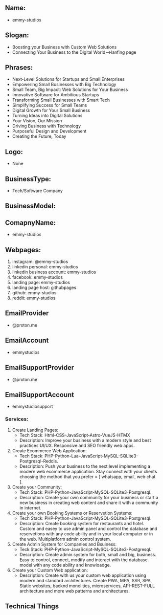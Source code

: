 ## Name: 
* emmy-studios
## Slogan: 
* Boosting your Business with Custom Web Solutions
* Connecting Your Business to the Digital World-->lanfing page
## Phrases:
* Next-Level Solutions for Startups and Small Enterprises
* Empowering Small Businesses with Big Technology
* Small Team, Big Impact: Web Solutions for Your Business
* Innovative Software for Ambitious Startups
* Transforming Small Businesses with Smart Tech
* Simplifying Success for Small Teams
* Digital Growth for Your Small Business
* Turning Ideas into Digital Solutions
* Your Vision, Our Mission
* Driving Business with Technology
* Purposeful Design and Development
* Creating the Future, Today
## Logo:
* None
## BusinessType:
* Tech/Software Company
## BusinessModel:
## ComapnyName: 
* emmy-studios
## Webpages:
  1. instagram: @emmy-studios
  2. linkedin personal: emmy-studios
  3. linkedin business account: emmy-studios
  4. facebook: emmy-studios
  5. landing page: emmy-studios
  6. landing page host: githubpages
  7. github: emmy-studios
  8. reddit: emmy-studios
## EmailProvider
* @proton.me
## EmailAccount
* emmystudios
## EmailSupportProvider
* @proton.me
## EmailSupportAccount
* emmystudiosupport
  
### Services:
1. Create Landing Pages:
    + Tech Stack: Html-CSS-JavaScript-Astro-VueJS-HTMX
    + Description: Improve your business with a modern style and best practices UI/UX. Responsive and SEO friendly web apps.
2. Create Ecommerce Web Application:
    + Tech Stack: PHP-Python-Lua-JavaScript-MySQL-SQLite3-Postgresql-Reddis.
    + Description: Push your business to the next level implementing a modern web ecommerce application. Stay connect with your clients choosing the method that you prefer = [ whatsapp, email, web chat ].
3. Create your Community:
   + Tech Stack: PHP-Python-JavaScript-MySQL-SQLite3-Postgresql.
   + Description: Create your own community for your business or start a new business in creating web content and share it with a community in internet.
4. Create your own Booking Systems or Reservetion Systems:
   + Tech Stack: PHP-Python-JavaScript-MySQL-SQLite3-Postgresql.
   + Description: Create booking system for restaurants and hotel. Custom and easey to use admin panel and control the database and reservetions with any code ability and in your local computer or in the web. Multiplatform admin control system.
5. Create Admin System for Companies and Bsuiness:
   + Teck Stack: PHP-Python-JavaScript-MySQL-SQLite3-Postgresql.
   + Description: Create admin system for both, small and big, business. Easy to control, connect, modify and interact with the database model with any code ability and knowloadge.
6. Create your Custom Web application:
    + Description: Create with us your custom web application using modern and standard architectures. Create PWA, MPA, SSR, SPA, Static websites, backnd monolitics, microservices, API-REST-FULL architecture and more web patterns and architectures.
  
## Technical Things